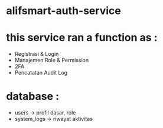 # alifsmart-auth-service

# this service ran a function as :
- Registrasi & Login
- Manajemen Role & Permission
- 2FA
- Pencatatan Audit Log

# database :
- users -> profil dasar, role
- system_logs -> riwayat aktivitas
